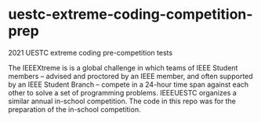 # uestc-extreme-coding-competition-prep
2021 UESTC extreme coding pre-competition tests

The IEEEXtreme is is a global challenge in which teams of IEEE Student members – advised 
and proctored by an IEEE member, and often supported by an IEEE Student Branch – compete 
in a 24-hour time span against each other to solve a set of programming problems. IEEEUESTC organizes a similar annual in-school competition. The code in this repo was for the preparation of the in-school competition.  
